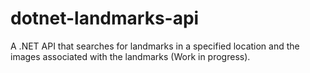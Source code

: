 # dotnet-landmarks-api
A .NET API that searches for landmarks in a specified location and the images associated with the landmarks (Work in progress).
